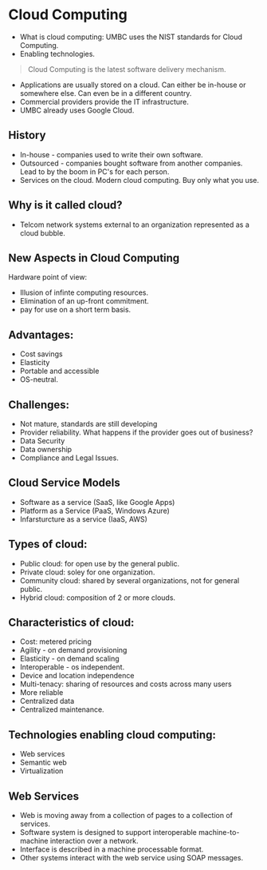 
Cloud Computing
===============

* What is cloud computing: UMBC uses the NIST standards for Cloud
  Computing. 
* Enabling technologies. 

> Cloud Computing is the latest software delivery mechanism. 

* Applications are usually stored on a cloud. Can either be in-house
  or somewhere else. Can even be in a different country. 
* Commercial providers provide the IT infrastructure. 
* UMBC already uses Google Cloud. 

History
-------

* In-house - companies used to write their own software. 
* Outsourced - companies bought software from another companies. Lead
  to by the boom in PC's for each person. 
* Services on the cloud. Modern cloud computing. Buy only what you
  use. 
  
Why is it called cloud?
-----------------------
* Telcom network systems external to an organization represented as a
  cloud bubble. 
  
New Aspects in Cloud Computing
------------------------------
Hardware point of view: 
* Illusion of infinte computing resources. 
* Elimination of an up-front commitment. 
* pay for use on a short term basis. 

Advantages: 
-----------
* Cost savings
* Elasticity
* Portable and accessible
* OS-neutral. 

Challenges:
-----------
* Not mature, standards are still developing
* Provider reliability. What happens if the provider goes out of
  business? 
* Data Security
* Data ownership 
* Compliance and Legal Issues. 

Cloud Service Models
--------------------
* Software as a service (SaaS, like Google Apps) 
* Platform as a Service (PaaS, Windows Azure) 
* Infarsturcture as a service (IaaS, AWS) 


Types of cloud:
--------------- 
* Public cloud: for open use by the general public. 
* Private cloud: soley for one organization. 
* Community cloud: shared by several organizations, not for general
  public. 
* Hybrid cloud: composition of 2 or more clouds. 

Characteristics of cloud:
-------------------------
* Cost: metered pricing
* Agility - on demand provisioning
* Elasticity - on demand scaling
* Interoperable - os independent. 
* Device and location independence
* Multi-tenacy: sharing of resources and costs across many users 
* More reliable
* Centralized data
* Centralized maintenance. 

Technologies enabling cloud computing: 
--------------------------------------
* Web services
* Semantic web
* Virtualization

Web Services
------------
* Web is moving away from a collection of pages to a collection of
  services. 
* Software system is designed to support interoperable
  machine-to-machine interaction over a network. 
* Interface is described in a machine processable format. 
* Other systems interact with the web service using SOAP messages. 
